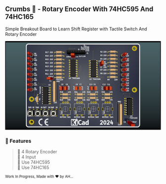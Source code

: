 
## Crumbs 🍪 - Rotary Encoder With 74HC595 And 74HC165

Simple Breakout Board to Learn Shift Register with Tactile Switch And Rotary Encoder 

![render](./docs/rotaryEncoderWith595.png)

### 🍑 Features
> 🎈 4 Rotary Encoder  
> 🏀 4 Input  
> 🍨 Use 74HC595  
> 🍛 Use 74HC165


<sup> Work In Progress, Made with ♥️ by AH... </sup>
